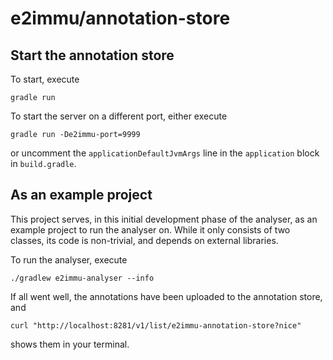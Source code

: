 # e2immu/annotation-store

## Start the annotation store

To start, execute
```
gradle run
```

To start the server on a different port, either execute

```
gradle run -De2immu-port=9999
```

or uncomment the `applicationDefaultJvmArgs` line in the `application` block in `build.gradle`.

## As an example project

This project serves, in this initial development phase of the analyser, as an example project to run the analyser on.
While it only consists of two classes, its code is non-trivial, and depends on external libraries.

To run the analyser, execute
```
./gradlew e2immu-analyser --info  
```

If all went well, the annotations have been uploaded to the annotation store, and 

```
curl "http://localhost:8281/v1/list/e2immu-annotation-store?nice"
```

shows them in your terminal.
